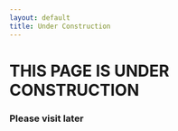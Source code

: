 ```yaml
---
layout: default
title: Under Construction
---
```

<html>
<body>

<h1>THIS PAGE IS UNDER CONSTRUCTION <i class="fa fa-cog fa-2x" aria-hidden="true"></i></h1>

<h3>Please visit later</h3>
</html>
